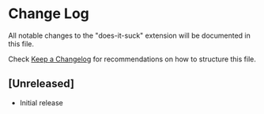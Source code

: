 # Change Log

All notable changes to the "does-it-suck" extension will be documented in this file.

Check [Keep a Changelog](http://keepachangelog.com/) for recommendations on how to structure this file.

## [Unreleased]

- Initial release